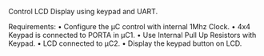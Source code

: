 Control LCD Display using keypad and UART.

Requirements:
• Configure the μC control with internal 1Mhz Clock.
• 4x4 Keypad is connected to PORTA in μC1.
• Use Internal Pull Up Resistors with Keypad.
• LCD connected to μC2.
• Display the keypad button on LCD.

